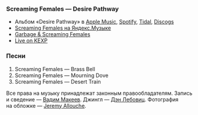 ### Screaming Females — Desire Pathway

- Альбом «Desire Pathway» в
	[Apple Music](https://music.apple.com/album/1644825845),
	[Spotify](https://open.spotify.com/album/4ijKOsVWOcCxMK2Xt2gvLx),
	[Tidal](https://tidal.com/browse/album/248132230),
	[Discogs](https://www.discogs.com/master/2985428)
- [Screaming Females на Яндекс.Музыке](https://music.yandex.com/artist/6563849)
- [Garbage & Screaming Females](https://youtu.be/tOmKGjy-Ct0)
- [Live on KEXP](https://youtu.be/r9h2pTDDyls)

### Песни

1. Screaming Females — Brass Bell
2. Screaming Females — Mourning Dove
3. Screaming Females — Desert Train

Все права на музыку принадлежат законным правообладателям.
Запись и сведение — [Вадим Макеев](https://pepelsbey.dev/).
Джингл — [Дэн Лебовиц](https://www.youtube.com/channel/UC38A5qHrlc_Zgua7vL4b96w).
Фотография на обложке — [Jeremy Allouche](https://unsplash.com/photos/YStboKiFPVw).
